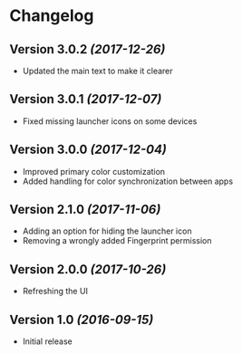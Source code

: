 Changelog
==========

Version 3.0.2 *(2017-12-26)*
----------------------------

 * Updated the main text to make it clearer

Version 3.0.1 *(2017-12-07)*
----------------------------

 * Fixed missing launcher icons on some devices

Version 3.0.0 *(2017-12-04)*
----------------------------

 * Improved primary color customization
 * Added handling for color synchronization between apps

Version 2.1.0 *(2017-11-06)*
----------------------------

 * Adding an option for hiding the launcher icon
 * Removing a wrongly added Fingerprint permission

Version 2.0.0 *(2017-10-26)*
----------------------------

 * Refreshing the UI

Version 1.0 *(2016-09-15)*
----------------------------

 * Initial release

